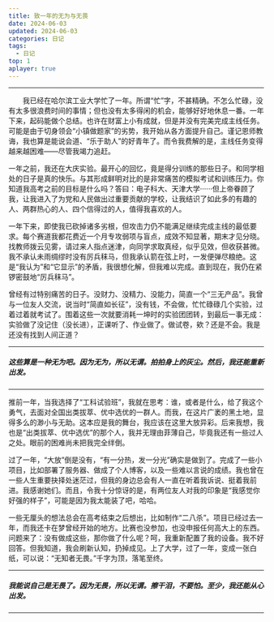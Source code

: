 ```yaml
---
title: 致一年的无为与无畏
date: 2024-06-03
updated: 2024-06-03
categories: 日记
tags:
  - 日记
top: 1
aplayer: true
---
```


<meting-js
 id="1807756571"
 server="netease"
 type="song"
 theme="#C20C0C">
</meting-js>

---

<p style="text-indent:2em">
我已经在哈尔滨工业大学忙了一年。所谓“忙”字，不甚精确。不怎么忙碌，没有太多很浪费时间的事情；但也没有太多得闲的机会，能够好好地休息一番。一年下来，起码能做个总结。也许在财富上小有成就，但是并没有完美完成主线任务。可能是由于切身领会“小镇做题家”的劣势，我开始从各方面提升自己。谨记恩师教诲，我也算是能说会道、“乐于助人”的好青年了。而令我费解的是，主线任务变得越来越困难——尽管我竭力追赶。

一年之前，我还在大庆实验。最开心的回忆，竟是得分训练的那些日子。和同学相处的日子是真的快乐。与其形成鲜明对比的是非常痛苦的模拟考试和训练压力。你知道我高考之前的目标是什么吗？答曰：电子科大、天津大学······但上帝眷顾了我，让我进入了为党和人民做出过重要贡献的学校，让我结识了如此多的有趣的人、两群热心的人、四个信得过的人，值得我喜欢的人。

一年下来，即使我已砍掉诸多劣根，但攻击力仍不能满足继续完成主线的最低要求。每个赛道我都花费近一个月专攻弱项与盲点，成效不知显著，期末才见分晓。找教师拨云见雾，请过来人指点迷津，向同学求取真经，似乎见效，但收获甚微。我不承认未雨绸缪时没有厉兵秣马，但我承认箭在弦上时，一发便弹尽粮绝。这是“我认为”和“它显示”的矛盾，我很想化解，但我难以完成。直到现在，我仍在紧锣密鼓地“厉兵秣马”。

曾经有过特别痛苦的日子。没财力、没精力、没能力，简直一个“三无产品”。我曾与一位友人交流，说当时“简直如长征”，没有钱，不会做，忙忙碌碌几个实验，过着过着就考试了。围着这些一次就要消耗一坤时的实验团团转，到最后一事无成：实验做了没记住（没长进），正课听了、作业做了。做试卷，欸？还是不会。我是还没有找到人间正道？

---

##### 这些算是一种无为吧。因为无为，所以无谓。拍拍身上的灰尘。然后，我还能重新出发。

---

推前一年，当我选择了“工科试验班”，我就在思考：谁，或者是什么，给了我这个勇气，去面对全国出类拔萃、优中选优的一群人。而我，在这片广袤的黑土地，显得多么的渺小与无助。这本应是我的舞台，我应该在这里大放异彩。后来我想，我也是“出类拔萃、优中选优”的那个人，我并无理由菲薄自己，毕竟我还有一些过人之处。眼前的困难尚未把我完全绊倒。

过了一年，“大放”倒是没有，“有一分热，发一分光”确实是做到了。完成了一些小项目，比如部署了服务器、做成了个人博客，以及一些难以言说的成绩。我也曾在一些人生重要抉择处迷茫过，但我的身边总会有人一直在听着我诉说、挺着我前进。我感谢她们。而且，令我十分惊讶的是，有两位友人对我的印象是“我感觉你好强的样子”，可能是因为我太能装了吧，哈哈。

一些无厘头的想法总会在高考结束之后想出，比如制作“二八杀”。项目已经过去一年，而我还卡在梦曾经开始的地方。比赛也没参加，也没申报任何高大上的东西。问题来了：没有做成这些，那你做了什么呢？呵，我重新配置了我的设备。我不好回答。但我知道，我会刷新认知，扔掉成见。上了大学，过了一年，变成一张白纸，可以说：“无知者无畏。”千字为顶，落笔至终。

---

##### 我能说自己是无畏了。因为无畏，所以无谓。擦干泪，不要怕。至少，我还能从心出发。
</p>

---